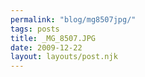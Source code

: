 ```yaml
---
permalink: "blog/mg8507jpg/"
tags: posts
title: _MG_8507.JPG
date: 2009-12-22
layout: layouts/post.njk
---
```



